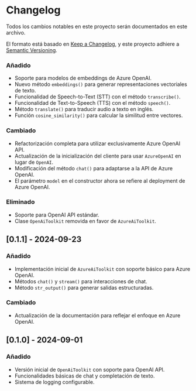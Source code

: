 # Changelog

Todos los cambios notables en este proyecto serán documentados en este archivo.

El formato está basado en [Keep a Changelog](https://keepachangelog.com/en/1.0.0/),
y este proyecto adhiere a [Semantic Versioning](https://semver.org/spec/v2.0.0.html).

### Añadido
- Soporte para modelos de embeddings de Azure OpenAI.
- Nuevo método `embeddings()` para generar representaciones vectoriales de texto.
- Funcionalidad de Speech-to-Text (STT) con el método `transcribe()`.
- Funcionalidad de Text-to-Speech (TTS) con el método `speech()`.
- Método `translate()` para traducir audio a texto en inglés.
- Función `cosine_similarity()` para calcular la similitud entre vectores.

### Cambiado
- Refactorización completa para utilizar exclusivamente Azure OpenAI API.
- Actualización de la inicialización del cliente para usar `AzureOpenAI` en lugar de `OpenAI`.
- Modificación del método `chat()` para adaptarse a la API de Azure OpenAI.
- El parámetro `model` en el constructor ahora se refiere al deployment de Azure OpenAI.

### Eliminado
- Soporte para OpenAI API estándar.
- Clase `OpenAiToolkit` removida en favor de `AzureAiToolkit`.

## [0.1.1] - 2024-09-23

### Añadido
- Implementación inicial de `AzureAiToolkit` con soporte básico para Azure OpenAI.
- Métodos `chat()` y `stream()` para interacciones de chat.
- Método `str_output()` para generar salidas estructuradas.

### Cambiado
- Actualización de la documentación para reflejar el enfoque en Azure OpenAI.

## [0.1.0] - 2024-09-01

### Añadido
- Versión inicial de `OpenAiToolkit` con soporte para OpenAI API.
- Funcionalidades básicas de chat y completación de texto.
- Sistema de logging configurable.

